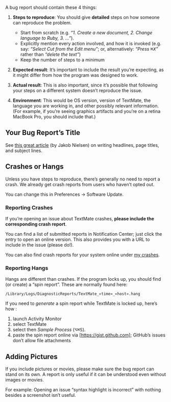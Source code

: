 A bug report should contain these 4 things:

1. **Steps to reproduce**: You should give **detailed** steps on how someone can reproduce the problem.
	- Start from scratch (e.g. _“1. Create a new document, 2. Change language to Ruby, 3. …”_).
	- Explicitly mention every action involved, and how it is invoked (e.g. say: _“Select Cut from the Edit menu”_; or, alternatively: _“Press <kbd>⌘X</kbd>”_ rather than _“delete the text”_)
	- Keep the number of steps to a minimum

2. **Expected result**: It’s important to include the result you’re expecting, as it might differ from how the program was designed to work.

3. **Actual result**: This is also important, since it’s possible that following your steps on a different system doesn’t reproduce the issue.

4. **Environment**: This would be OS version, version of TextMate, the language you are working in, and other possibly relevant information. (For example, if you’re seeing graphics artifacts and you’re on a retina MacBook Pro, you should include that.)

## Your Bug Report’s Title

See [this great article](http://www.nngroup.com/articles/microcontent-how-to-write-headlines-page-titles-and-subject-lines/) (by Jakob Nielsen) on writing headlines, page titles, and subject lines.

## Crashes or Hangs

Unless you have steps to reproduce, there’s generally no need to report a crash. We already get crash reports from users who haven’t opted out. 

You can change this in Preferences → Software Update.


### Reporting Crashes

If you’re opening an issue about TextMate crashes, **please include the corresponding crash report**. 

You can find a list of submitted reports in Notification Center; just click the entry to open an online version. This also provides you with a URL to include in the issue (please do!). 

You can also find crash reports for your system online under [my crashes](https://api.textmate.org/crashes/myip).


### Reporting Hangs

Hangs are different than crashes.  If the program locks up, you should find (or create) a “spin report”. These are normally found here:

    /Library/Logs/DiagnosticReports/TextMate_«time»_«host».hang

If you need to *generate* a spin report while TextMate is locked up, here’s how :

1. launch Activity Monitor
1. select TextMate
1. select then _Sample Process_ (<kbd>⌥⌘S</kbd>).
1. paste the spin report online via [https://gist.github.com]; GitHub’s issues don’t allow file attachments

## Adding Pictures

If you include pictures or movies, please make sure the bug report can stand on its own. A report is only useful if it can be understood even without images or movies. 

For example: Opening an issue “syntax highlight is incorrect” with nothing besides a screenshot isn’t useful.
